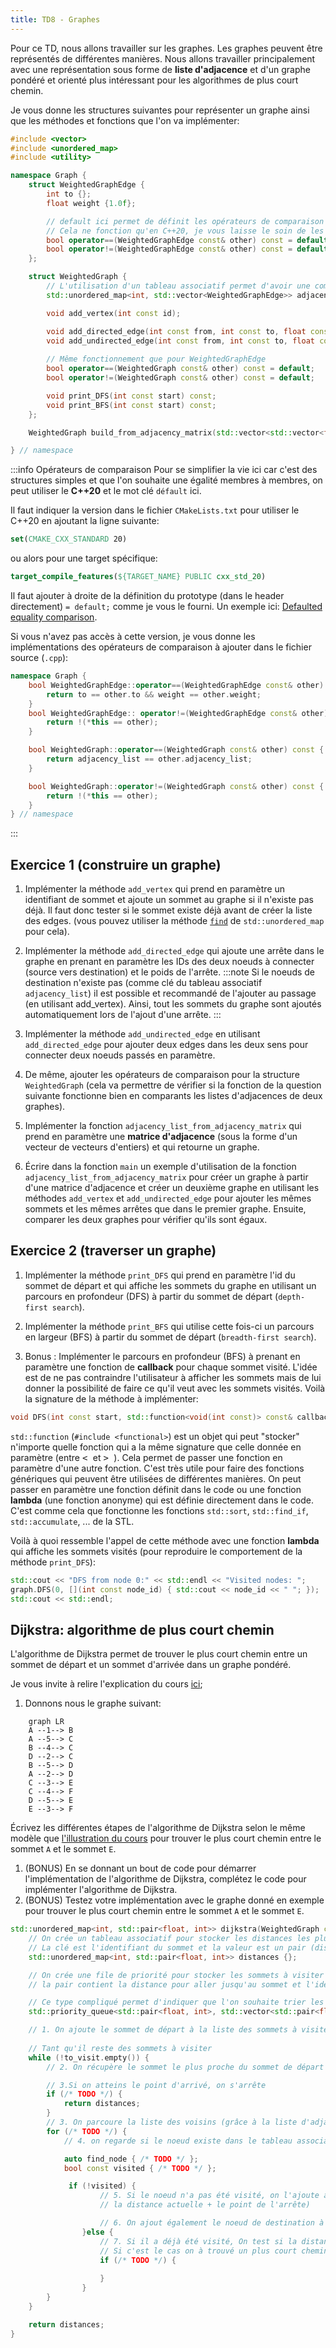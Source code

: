 ```yaml
---
title: TD8 - Graphes
---
```


Pour ce TD, nous allons travailler sur les graphes. Les graphes peuvent être représentés de différentes manières. Nous allons travailler principalement avec une représentation sous forme de **liste d'adjacence** et d'un graphe pondéré et orienté plus intéressant pour les algorithmes de plus court chemin.

Je vous donne les structures suivantes pour représenter un graphe ainsi que les méthodes et fonctions que l'on va implémenter:

```cpp
#include <vector>
#include <unordered_map>
#include <utility>

namespace Graph {
    struct WeightedGraphEdge {
        int to {};
        float weight {1.0f};

        // default ici permet de définit les opérateurs de comparaison membres à membres automatiquement
        // Cela ne fonction qu'en C++20, je vous laisse le soin de les implémenter à la main si vous n'avez pas accès à cette version
        bool operator==(WeightedGraphEdge const& other) const = default;
        bool operator!=(WeightedGraphEdge const& other) const = default;
    };

    struct WeightedGraph {
        // L'utilisation d'un tableau associatif permet d'avoir une complexité en O(1) pour l'ajout et la recherche d'un sommet. Cela permet de stocker les sommets dans un ordre quelconque (et pas avoir la contrainte d'avoir des identifiants (entiers) de sommets consécutifs lors de l'ajout de sommets). Cela permet également de pouvoir utiliser des identifiants de sommets de n'importe quel type (string, char, int, ...) et pas seulement des entiers
        std::unordered_map<int, std::vector<WeightedGraphEdge>> adjacency_list {};

        void add_vertex(int const id);

        void add_directed_edge(int const from, int const to, float const weight = 1.0f);
        void add_undirected_edge(int const from, int const to, float const weight = 1.0f);
        
        // Même fonctionnement que pour WeightedGraphEdge
        bool operator==(WeightedGraph const& other) const = default;
        bool operator!=(WeightedGraph const& other) const = default;

        void print_DFS(int const start) const;
        void print_BFS(int const start) const;
    };

    WeightedGraph build_from_adjacency_matrix(std::vector<std::vector<float>> const& adjacency_matrix);

} // namespace
```

:::info Opérateurs de comparaison
Pour se simplifier la vie ici car c'est des structures simples et que l'on souhaite une égalité membres à membres, on peut utiliser le **C++20** et le mot clé `défault` ici.

Il faut indiquer la version dans le fichier `CMakeLists.txt` pour utiliser le C++20 en ajoutant la ligne suivante:
```cmake
set(CMAKE_CXX_STANDARD 20)
```
ou alors pour une target spécifique:
```cmake
target_compile_features(${TARGET_NAME} PUBLIC cxx_std_20)
```

Il faut ajouter à droite de la définition du prototype (dans le header directement) `= default;` comme je vous le fourni. Un exemple ici: [Defaulted equality comparison](https://en.cppreference.com/w/cpp/language/default_comparisons#:~:text=Defaulted%20equality%20comparison).

Si vous n'avez pas accès à cette version, je vous donne les implémentations des opérateurs de comparaison à ajouter dans le fichier source (`.cpp`):

```cpp
namespace Graph {
    bool WeightedGraphEdge::operator==(WeightedGraphEdge const& other) const {
        return to == other.to && weight == other.weight;
    }
    bool WeightedGraphEdge:: operator!=(WeightedGraphEdge const& other) const {
        return !(*this == other);
    }

    bool WeightedGraph::operator==(WeightedGraph const& other) const {
        return adjacency_list == other.adjacency_list;
    }

    bool WeightedGraph::operator!=(WeightedGraph const& other) const {
        return !(*this == other);
    }
} // namespace
```
:::

## Exercice 1 (construire un graphe)

1. Implémenter la méthode `add_vertex` qui prend en paramètre un identifiant de sommet et ajoute un sommet au graphe si il n'existe pas déjà. Il faut donc tester si le sommet existe déjà avant de créer la liste des edges. (vous pouvez utiliser la méthode [`find`](https://cplusplus.com/reference/unordered_map/unordered_map/find) de `std::unordered_map` pour cela).

2. Implémenter la méthode `add_directed_edge` qui ajoute une arrête dans le graphe en prenant en paramètre les IDs des deux noeuds à connecter (source vers destination) et le poids de l'arrête.
:::note
Si le noeuds de destination n'existe pas (comme clé du tableau associatif `adjacency_list`) il est possible et recommandé de l'ajouter au passage (en utilisant add_vertex). Ainsi, tout les sommets du graphe sont ajoutés automatiquement lors de l'ajout d'une arrête.
:::

3. Implémenter la méthode `add_undirected_edge` en utilisant `add_directed_edge` pour ajouter deux edges dans les deux sens pour connecter deux noeuds passés en paramètre.

4. De même, ajouter les opérateurs de comparaison pour la structure `WeightedGraph` (cela va permettre de vérifier si la fonction de la question suivante fonctionne bien en comparants les listes d'adjacences de deux graphes).

5. Implémenter la fonction `adjacency_list_from_adjacency_matrix` qui prend en paramètre une **matrice d'adjacence** (sous la forme d'un vecteur de vecteurs d'entiers) et qui retourne un graphe.

6. Écrire dans la fonction `main` un exemple d'utilisation de la fonction `adjacency_list_from_adjacency_matrix` pour créer un graphe à partir d'une matrice d'adjacence et créer un deuxième graphe en utilisant les méthodes `add_vertex` et `add_undirected_edge` pour ajouter les mêmes sommets et les mêmes arrêtes que dans le premier graphe. Ensuite, comparer les deux graphes pour vérifier qu'ils sont égaux.

## Exercice 2 (traverser un graphe)

1. Implémenter la méthode `print_DFS` qui prend en paramètre l'id du sommet de départ et qui affiche les sommets du graphe en utilisant un parcours en profondeur (DFS) à partir du sommet de départ (`depth-first search`).

2. Implémenter la méthode `print_BFS` qui utilise cette fois-ci un parcours en largeur (BFS) à partir du sommet de départ (`breadth-first search`).

3. Bonus : Implémenter le parcours en profondeur (BFS) à prenant en paramètre une fonction de **callback** pour chaque sommet visité. L'idée est de ne pas contraindre l'utilisateur à afficher les sommets mais de lui donner la possibilité de faire ce qu'il veut avec les sommets visités.
Voilà la signature de la méthode à implémenter:
```cpp
void DFS(int const start, std::function<void(int const)> const& callback) const;
```

`std::function` (`#include <functional>`) est un objet qui peut "stocker" n'importe quelle fonction qui a la même signature que celle donnée en paramètre (entre  <kbd> < </kbd> et <kbd> > </kbd>). Cela permet de passer une fonction en paramètre d'une autre fonction. C'est très utile pour faire des fonctions génériques qui peuvent être utilisées de différentes manières. On peut passer en paramètre une fonction définit dans le code ou une fonction **lambda** (une fonction anonyme) qui est définie directement dans le code. C'est comme cela que fonctionne les fonctions `std::sort`, `std::find_if`, `std::accumulate`, ... de la STL.

Voilà à quoi ressemble l'appel de cette méthode avec une fonction **lambda** qui affiche les sommets visités (pour reproduire le comportement de la méthode `print_DFS`):
```cpp
std::cout << "DFS from node 0:" << std::endl << "Visited nodes: ";
graph.DFS(0, [](int const node_id) { std::cout << node_id << " "; });
std::cout << std::endl;
```

## Dijkstra: algorithme de plus court chemin

L'algorithme de Dijkstra permet de trouver le plus court chemin entre un sommet de départ et un sommet d'arrivée dans un graphe pondéré.

Je vous invite à relire l'explication du cours [ici](/Lessons/S2/graphs#dijkstra);

1. Donnons nous le graphe suivant:

```mermaid
    graph LR
    A --1--> B
    A --5--> C
    B --4--> C
    D --2--> C
    B --5--> D
    A --2--> D
    C --3--> E
    C --4--> F
    D --5--> E
    E --3--> F
```

Écrivez les différentes étapes de l'algorithme de Dijkstra selon le même modèle que [l'illustration du cours](/Lessons/S2/graphs#illustration-de-lalgorithme-de-dijkstra) pour trouver le plus court chemin entre le sommet `A` et le sommet `E`.


1. (BONUS) En se donnant un bout de code pour démarrer l'implémentation de l'algorithme de Dijkstra, complétez le code pour implémenter l'algorithme de Dijkstra.
2. (BONUS) Testez votre implémentation avec le graphe donné en exemple pour trouver le plus court chemin entre le sommet `A` et le sommet `E`.
```cpp
std::unordered_map<int, std::pair<float, int>> dijkstra(WeightedGraph const& graph, int const& start, int const end) {
    // On crée un tableau associatif pour stocker les distances les plus courtes connues pour aller du sommet de départ à chaque sommet visité
    // La clé est l'identifiant du sommet et la valeur est un pair (distance, sommet précédent)
    std::unordered_map<int, std::pair<float, int>> distances {};

    // On crée une file de priorité pour stocker les sommets à visiter
    // la pair contient la distance pour aller jusqu'au sommet et l'identifiant du sommet

    // Ce type compliqué permet d'indiquer que l'on souhaite trier les éléments par ordre croissant (std::greater) et donc les éléments les plus petits seront au début de la file (top) (Min heap)
    std::priority_queue<std::pair<float, int>, std::vector<std::pair<float, int>>, std::greater<std::pair<float, int>>> to_visit {};

    // 1. On ajoute le sommet de départ à la liste des sommets à visiter avec une distance de 0 (on est déjà sur le sommet de départ)
    
    // Tant qu'il reste des sommets à visiter
    while (!to_visit.empty()) {
        // 2. On récupère le sommet le plus proche du sommet de départ dans la liste de priorité to_visit

        // 3.Si on atteins le point d'arrivé, on s'arrête
        if (/* TODO */) {
            return distances;
        }
        // 3. On parcoure la liste des voisins (grâce à la liste d'adjacence) du noeud courant
        for (/* TODO */) {
            // 4. on regarde si le noeud existe dans le tableau associatif (si oui il a déjà été visité)

            auto find_node { /* TODO */ };
            bool const visited { /* TODO */ };

             if (!visited) {
                    // 5. Si le noeud n'a pas été visité, on l'ajoute au tableau associatif en calculant la distance pour aller jusqu'à ce noeud
                    // la distance actuelle + le point de l'arrête)

                    // 6. On ajout également le noeud de destination à la liste des noeud à visité (avec la distance également pour prioriser les noeuds les plus proches)
                }else {
                    // 7. Si il a déjà été visité, On test si la distance dans le tableau associatif est plus grande
                    // Si c'est le cas on à trouvé un plus court chemin, on met à jour le tableau associatif et on ajoute de nouveau le sommet de destination dans la liste à visité
                    if (/* TODO */) {
                        
                    }
                } 
        }
    }

    return distances;
}
```
